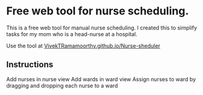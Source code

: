 # Free web tool for nurse scheduling.
This is a free web tool for manual nurse scheduling. I created this to simplify tasks for my mom who is a head-nurse at a hospital. 

Use the tool at [VivekTRamamoorthy.github.io/Nurse-sheduler](https://VivekTRamamoorthy.github.io/Nurse-sheduler)

## Instructions
Add nurses in nurse view
Add wards in ward view
Assign nurses to ward by dragging and dropping each nurse to a ward
